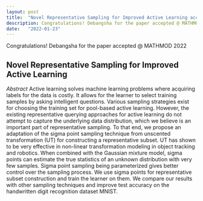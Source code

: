 ```yaml
---
layout: post
title:  "Novel Representative Sampling for Improved Active Learning accepted at MATHMOD 2022"
description: Congratulations! Debangsha for the paper accepted @ MATHMOD 2022
date:   "2022-01-23"
---
```


Congratulations! Debangsha for the paper accepted @ MATHMOD 2022

## Novel Representative Sampling for Improved Active Learning
*Abstract*
Active learning solves machine learning problems where acquiring labels for the
data is costly. It allows for the learner to select training samples by asking intelligent questions.
Various sampling strategies exist for choosing the training set for pool-based active learning.
However, the existing representative querying approaches for active learning do not attempt to
capture the underlying data distribution, which we believe is an important part of representative
sampling. To that end, we propose an adaptation of the sigma point sampling technique from
unscented transformation (UT) for constructing a representative subset. UT has shown to be
very effective in non-linear transformation modeling in object tracking and robotics. When
combined with the Gaussian mixture model, sigma points can estimate the true statistics of
an unknown distribution with very few samples. Sigma point sampling being parameterized
gives better control over the sampling process. We use sigma points for representative subset
construction and train the learner on them. We compare our results with other sampling
techniques and improve test accuracy on the handwritten digit recognition dataset MNIST.
